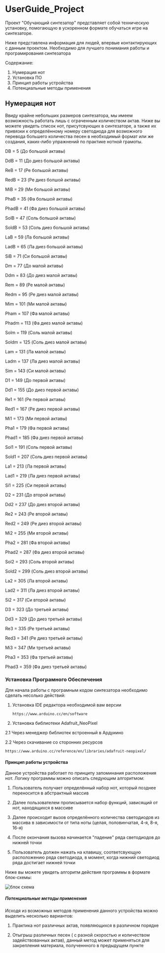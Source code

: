 # UserGuide_Project
Проект "Обучающий синтезатор" представляет собой техническую установку, помогающую в ускоренном формате обучаться игре на синтезаторе. 

Ниже представлена информация для людей, впервые контактирующих с данным проектом. Необходимо для лучшего понимания работы и програмирования синтезатора

Содержание:
1. Нумерация нот
2. Установка ПО
3. Принцип работы устройства
4. Потенциальные методы применения
## Нумерация нот
Ввиду крайне небольших размеров синтезатора, мы имеем возможность работать лишь с ограченным количеством актав. Ниже вы можете увидеть список нот, присутсвующих в синтезаторе, а также их привязки к определённому номеру светодиода для возможного перевода большего количества песен в необходимый формат или же создания, каких-либо упражнений по практике нотной грамоты.

DB = 5 (До большой актавы)

DdB = 11 (До диез большой актавы)

ReB = 17 (Ре большой актавы)

RedB = 23 (Ре диез болшой актавы)

MiB = 29 (Ми большой актавы)

PhaB = 35 (Фа большой актавы)

PhadB = 41 (Фа диез большой актавы)

SolB = 47 (Соль большой актавы)

SoldB = 53 (Соль диез большой актавы)

LaB = 59 (Ла большой актавы)

LadB = 65 (Ла диез большой актавы)

SiB = 71 (Си большой актавы)

Dm = 77 (До малой актавы)

Ddm = 83 (До диез малой актавы)

Rem = 89 (Ре малой актавы)

Redm = 95 (Ре диез малой актавы)

Mim = 101 (Ми малой актавы)

Pham = 107 (Фа малой актавы)

Phadm = 113 (Фа диез малой актавы)

Solm = 119 (Соль малой актавы)

Soldm = 125 (Соль диез малой актавы)

Lam = 131 (Ла малой актавы)

Ladm = 137 (Ла диез малой актавы)

Sim = 143 (Си малой актавы)

D1 = 149 (До первой актавы)

Dd1 = 155 (До диез первой актавы)

Re1 = 161 (Ре первой актавы)

Red1 = 167 (Ре диез первой актавы)

Mi1 = 173 (Ми первой актавы)

Pha1 = 179 (Фа первой актавы)

Phad1 = 185 (Фа диез первой актавы)

Sol1 = 191 (Соль первой актавы)

Sold1 = 207 (Соль диез первой актавы)

La1 = 213 (Ла первой актавы)

Lad1 = 219 (Ла диез первой актавы)

Si1 = 225 (Си первой актавы)

D2 = 231 (До второй актавы)

Dd2 = 237 (До диез второй актавы)

Re2 = 243 (Ре второй актавы)

Red2 = 249 (Ре диез второй актавы)

Mi2 = 255 (Ми второй актавы)

Pha2 = 281 (Фа второй актавы)

Phad2 = 287 (Фа диез второй актавы)

Sol2 = 293 (Соль второй актавы)

Sold2 = 299 (Соль диез второй актавы)

La2 = 305 (Ла второй актавы)

Lad2 = 311 (Ла диез второй актавы)

Si2 = 317 (Си второй актавы)

D3 = 323 (До третьей актавы)

Dd3 = 329 (До диез третьей актавы)

Re3 = 335 (Ре третьей актавы)

Red3 = 341 (Ре диез третьей актавы)

Mi3 = 347 (Ми третьей актавы)

Pha3 = 353 (Фа третьей актавы)

Phad3 = 359 (Фа диез третьей актавы)

### Установка Програмного Обеспечения

Для начала работы с програмным кодом синтезатора необходимо сделать несолько действий:

1. Установка IDE редактора необходимой вам версии

   `https://www.arduino.cc/en/software`
   
2. Установка библиотеки Adafruit_NeoPixel

2.1 Через менеджер библиотек встроенный в Ардуиино

2.2 Через скачивание со сторонних ресурсов

`https://www.arduino.cc/reference/en/libraries/adafruit-neopixel/`

#### Принцип работы устройства

Данное устройства работает по принципу запоминания расположения нот. Логику программы можно описать следующим алгоритмом:

1. Пользователь получает определённый набор нот, который позднее переносится в абстрактный массив

2. Далее пользователем прописывается набор функций, зависящий от нот, находящихся в массиве

3. Далее происходит вызов определённого количества светодиодов из массива в зависимости от типа ноты (целая, половинчатая, 4-я, 8-я, 16-я)

4. После окончания вызова начинается "падение" ряда светодиодов до нижней точки

5. Пользователь должен нажать на клавишу, соответсвующую расположению ряда светодиода, в момент, когда нижний светодиод ряда достигает нижней точки

Ниже вы можете увидеть алгоритм действия программы в формате блок-схемы:

![блок схема](https://github.com/TOOSTEER/UserGuide_Project/assets/154697128/9049c487-d84a-4a9a-8d1f-2a34e927b24d)

##### Потенциальные методы применения 

Исходя из возможных методов применения данного устройства можно выделить несколько вариантов:

1. Практика нот различных актав, появляющихся в различном порядке

2. Отыгрыш различных песен ( с разной скоростью и количеством задействованных актав), данный метод может применяться для закрепления материала, полученнного в предыдущем пункте
